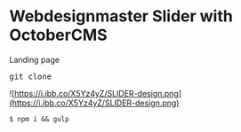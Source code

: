 <h1>Webdesignmaster Slider with OctoberCMS</h1>
<p>Landing page</p>

<pre>git clone</pre>


![https://i.ibb.co/X5Yz4yZ/SLIDER-design.png](https://i.ibb.co/X5Yz4yZ/SLIDER-design.png)

```
$ npm i && gulp
```
